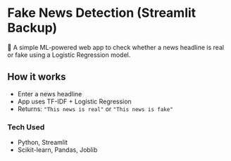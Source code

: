 # Fake News Detection (Streamlit Backup)

📰 A simple ML-powered web app to check whether a news headline is real or fake using a Logistic Regression model.

## How it works

- Enter a news headline
- App uses TF-IDF + Logistic Regression
- Returns: `"This news is real"` or `"This news is fake"`

### Tech Used

- Python, Streamlit
- Scikit-learn, Pandas, Joblib
